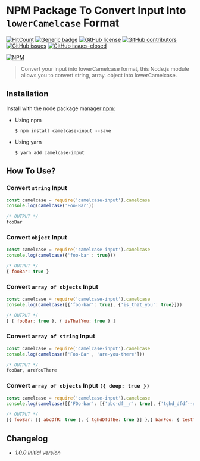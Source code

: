 # NPM Package To Convert Input Into `lowerCamelcase` Format

<!-- [![Build Status](https://travis-ci.org/Chetan07j/camelcase-input.svg?branch=master)](https://travis-ci.org/Chetan07j/camelcase-input) -->
[![HitCount](http://hits.dwyl.io/chetan07j/camelcase-input.svg)](http://hits.dwyl.io/chetan07j/camelcase-input)
[![Generic badge](https://img.shields.io/badge/code%20style-standard-brightgreen.svg)](https://standardjs.com)
[![GitHub license](https://img.shields.io/github/license/chetan07j/camelcase-input.svg)](https://github.com/Chetan07j/camelcase-input/blob/master/LICENSE)
[![GitHub contributors](https://img.shields.io/github/contributors/chetan07j/camelcase-input.svg)](https://github.com/Chetan07j/camelcase-input/graphs/contributors/)
[![GitHub issues](https://img.shields.io/github/issues/chetan07j/camelcase-input.svg)](https://github.com/Chetan07j/camelcase-input/issues/)
[![GitHub issues-closed](https://img.shields.io/github/issues-closed/chetan07j/camelcase-input.svg)](https://github.com/Chetan07j/camelcase-input/issues?q=is%3Aissue+is%3Aclosed)

[![NPM](https://nodei.co/npm/camelcase-input.png?downloads=true&downloadRank=true&stars=true)](https://nodei.co/npm/camelcase-input/)

> Convert your input into lowerCamelcase format, this Node.js module allows you to convert string, array. object into lowerCamelcase.

## Installation

Install with the node package manager [npm](http://npmjs.org):

- Using npm
  ```shell
  $ npm install camelcase-input --save
  ```
- Using yarn
  ```shell
  $ yarn add camelcase-input
  ```

## How To Use?

### Convert `string` Input

```javascript
const camelcase = require('camelcase-input').camelcase
console.log(camelcase('Foo-Bar'))

/* OUTPUT */
fooBar
```

### Convert `object` Input

```javascript
const camelcase = require('camelcase-input').camelcase
console.log(camelcase({'foo-bar': true}))

/* OUTPUT */
{ fooBar: true }
```

### Convert `array of objects` Input

```javascript
const camelcase = require('camelcase-input').camelcase
console.log(camelcase([{'foo-bar': true}, {'is_that_you': true}]))

/* OUTPUT */
[ { fooBar: true }, { isThatYou: true } ]
```

### Convert `array of string` Input

```javascript
const camelcase = require('camelcase-input').camelcase
console.log(camelcase(['Foo-Bar', 'are-you-there']))

/* OUTPUT */
fooBar, areYouThere
```

### Convert `array of objects` Input `({ deep: true })`

```javascript
const camelcase = require('camelcase-input').camelcase
console.log(camelcase([{'FOo-bar': [{'abc-df__r': true}, {'tghd_dfdf--ee': true}]}, {'bar-foo': { 'Test-te': {'opt-tdt': 'dfdfdf'} }}], { deep: true })))

/* OUTPUT */
[{ fooBar: [{ abcDfR: true }, { tghdDfdfEe: true }] },{ barFoo: { testTe: { optTdt: dfdfdf } } }]
```

## Changelog

- _1.0.0 Initial version_

